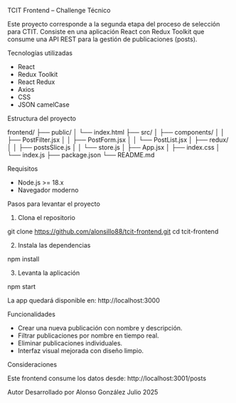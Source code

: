 TCIT Frontend – Challenge Técnico

Este proyecto corresponde a la segunda etapa del proceso de selección para CTIT.
Consiste en una aplicación React con Redux Toolkit que consume una API REST para la gestión de publicaciones (posts).

Tecnologías utilizadas
- React
- Redux Toolkit
- React Redux
- Axios
- CSS
- JSON camelCase

Estructura del proyecto

frontend/
├── public/
│   └── index.html
├── src/
│   ├── components/
│   │   ├── PostFilter.jsx
│   │   ├── PostForm.jsx
│   │   └── PostList.jsx
│   ├── redux/
│   │   ├── postsSlice.js
│   │   └── store.js
│   ├── App.jsx
│   ├── index.css
│   └── index.js
├── package.json
└── README.md

Requisitos
- Node.js >= 18.x
- Navegador moderno

Pasos para levantar el proyecto

1. Clona el repositorio

git clone https://github.com/alonsillo88/tcit-frontend.git
cd tcit-frontend

2. Instala las dependencias

npm install

3. Levanta la aplicación

npm start

La app quedará disponible en:
http://localhost:3000

Funcionalidades

- Crear una nueva publicación con nombre y descripción.
- Filtrar publicaciones por nombre en tiempo real.
- Eliminar publicaciones individuales.
- Interfaz visual mejorada con diseño limpio.

Consideraciones

Este frontend consume los datos desde:
http://localhost:3001/posts


Autor
Desarrollado por Alonso González
Julio 2025
